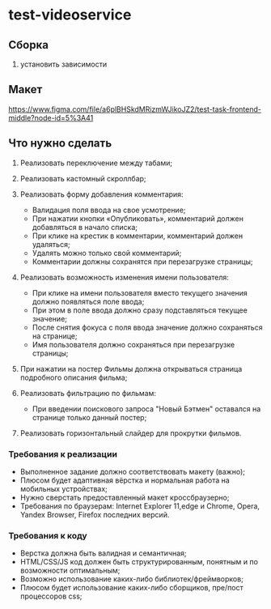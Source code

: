 # test-videoservice

## Сборка

1. установить зависимости 

## Макет 
https://www.figma.com/file/a6plBHSkdMRizmWJikoJZ2/test-task-frontend-middle?node-id=5%3A41

## Что нужно сделать

1. Реализовать переключение между табами;

2. Реализовать кастомный скроллбар;

3. Реализовать форму добавления комментария:
    - Валидация поля ввода на свое усмотрение;
    - При нажатии кнопки «Опубликовать», комментарий должен добавляться в начало списка;
    - При клике на крестик в комментарии, комментарий должен удаляться;
    - Удалять можно только свой комментарий;
    - Комментарии должны сохранятся при перезагрузке страницы;
4. Реализовать возможность изменения имени пользователя:
    - При клике на имени пользователя вместо текущего значения должно появляться поле ввода;
    - При этом в поле ввода должно сразу подставляться текущее значение;
    - После снятия фокуса с поля ввода значение должно сохраняться на странице;
    - Имя пользователя должно сохраняться при перезагрузке страницы;
5. При нажатии на постер Фильмы должна открываться страница подробного
  описания фильма;
6. Реализовать фильтрацию по фильмам:
    - При введении поискового запроса "Новый Бэтмен" оставался на странице только данный постер;
7. Реализовать горизонтальный слайдер для прокрутки фильмов.

### Требования к реализации

- Выполненное задание должно соответствовать макету (важно);
- Плюсом будет адаптивная вёрстка и нормальная работа на мобильных устройствах;
- Нужно сверстать предоставленный макет кроссбраузерно;
- Требования по браузерам: Internet Explorer 11,edge и Chrome, Opera, Yandex Browser, Firefox последних версий.

### Требования к коду

- Верстка должна быть валидная и семантичная;
- HTML/CSS/JS код должен быть структурированным, понятным и по возможности оптимальным;
- Возможно использование каких-либо библиотек/фреймворков;
- Плюсом будет использование каких-либо сборщиков, пре/пост процессоров css;
